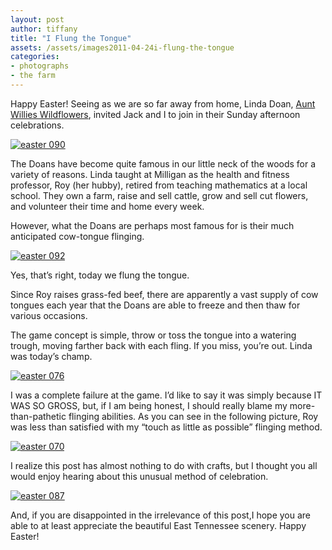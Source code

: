 ```yaml
---
layout: post
author: tiffany
title: "I Flung the Tongue"
assets: /assets/images2011-04-24i-flung-the-tongue
categories: 
- photographs
- the farm
---
```


Happy Easter! Seeing as we are so far away from home, Linda Doan, [Aunt Willies Wildflowers](http://auntwillieswildflowers.com/ "Aunt Willie's Wildflowers"), invited Jack and I to join in their Sunday afternoon celebrations.

[![](jekyll_uploads/2011/04/easter-090-575x408.jpg "easter 090")](http://www.sweetpeonies.com/2011/04/i-flung-the-tongue/easter-090/)

The Doans have become quite famous in our little neck of the woods for a variety of reasons. Linda taught at Milligan as the health and fitness professor, Roy (her hubby), retired from teaching mathematics at a local school. They own a farm, raise and sell cattle, grow and sell cut flowers, and volunteer their time and home every week.

However, what the Doans are perhaps most famous for is their much anticipated cow-tongue flinging.

[![](jekyll_uploads/2011/04/easter-092-325x433.jpg "easter 092")](http://www.sweetpeonies.com/2011/04/i-flung-the-tongue/easter-092/)

Yes, that’s right, today we flung the tongue.

Since Roy raises grass-fed beef, there are apparently a vast supply of cow tongues each year that the Doans are able to freeze and then thaw for various occasions.

The game concept is simple, throw or toss the tongue into a watering trough, moving farther back with each fling. If you miss, you’re out. Linda was today’s champ.

[![](jekyll_uploads/2011/04/easter-076-325x433.jpg "easter 076")](http://www.sweetpeonies.com/2011/04/i-flung-the-tongue/easter-076/)

I was a complete failure at the game. I’d like to say it was simply because IT WAS SO GROSS, but, if I am being honest, I should really blame my more-than-pathetic flinging abilities. As you can see in the following picture, Roy was less than satisfied with my “touch as little as possible” flinging method.

[![](jekyll_uploads/2011/04/easter-070-325x465.jpg "easter 070")](http://www.sweetpeonies.com/2011/04/i-flung-the-tongue/easter-070/)

I realize this post has almost nothing to do with crafts, but I thought you all would enjoy hearing about this unusual method of celebration.

[![](jekyll_uploads/2011/04/easter-087-575x564.jpg "easter 087")](http://www.sweetpeonies.com/2011/04/i-flung-the-tongue/easter-087/)

And, if you are disappointed in the irrelevance of this post,I hope you are able to at least appreciate the beautiful East Tennessee scenery. Happy Easter!